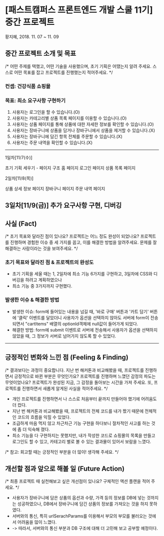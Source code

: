 # [패스트캠퍼스 프론트엔드 개발 스쿨 11기] 중간 프로젝트

황지혜, 2018. 11. 07 ~ 11. 09


## 중간 프로젝트 소개 및 목표
/* 어떤 주제를 택했고, 어떤 기술을 사용했으며, 초기 기획은 어땠는지 알려 주세요. 스스로 어떤 목표를 잡고 프로젝트를 진행했는지 적어주세요. */
### 컨셉: 건강식품 쇼핑몰
### 목표: 최소 요구사항 구현하기
1. 사용자는 로그인을 할 수 있습니다.(O)
2. 사용자는 카테고리별 상품 목록 페이지를 이용할 수 있습니다.(O)
3. 사용자는 상품 페이지를 통해 상품에 대한 자세한 정보를 확인할 수 있습니다.(O)
4. 사용자는 장바구니에 상품을 담거나 장바구니에서 상품을 제거할 수 있습니다.(X)
5. 사용자는 장바구니에 담긴 항목 전체를 주문할 수 있습니다.(X)
6. 사용자는 주문 내역을 확인할 수 있습니다.(X)
---
1일차[11/7(수)]

초기 기획 세우기 - 페이지 구조
홈 페이지
로그인 페이지
상품 목록 페이지

2일차[11/8(목)]

상품 상세 정보 페이지
장바구니 페이지
주문 내역 페이지

3일차[11/9(금)]
추가 요구사항 구현, 디버깅
---

## 사실 (Fact)
/* 초기 목표와 달라진 점이 있나요? 프로젝트는 어느 정도 완성이 되었나요? 프로젝트를 진행하며 경험한 이슈 중 세 가지를 꼽고, 이를 해결한 방법을 알려주세요. 문제를 잘 해결하는 사람이라는 것을 보여주세요. */

### 초기 목표와 달라진 점 & 프로젝트의 완성도
 - 초기 기획을 세울 때는 1, 2일차에 최소 기능 6가지를 구현하고, 3일차에 CSS와 디버깅을 하려고 계획하였으나
- 최소 기능 중 3가지까지 구현했다.

### 발생한 이슈 & 해결한 방법
- 발생한 이슈: form에 들어있는 내용을 넘길 때, '바로 구매' 버튼과 '카트 담기' 버튼에 '클릭' 이벤트를 달았더니 사용자가 옵션을 선택하지 않아도 서버에 form이 전송되면서 "cartItems" 배열의 optionId객체에 null값이 들어가게 되었다.
- 해결한 방법: form에 submit 이벤트로 서버에 전송해서 사용자가 옵션을 선택하지 않았을 때, 그 정보가 서버로 넘어가지 않도록 할 수 있었다.
---
## 긍정적인 변화와 느낀 점 (Feeling & Finding)
/* 결과보다는 과정이 중요합니다. 지난 번 해커톤과 비교해봤을 때, 프로젝트를 진행하면서 긍정적으로 바뀐 부분은 무엇인가요? 프로젝트를 진행하며 느꼈던 감정의 파도는 무엇이었나요? 프로젝트가 완성된 지금, 그 감정을 돌아보는 시간을 가져 주세요. 또, 프로젝트를 진행하면서 새롭게 알게된 사실을 적어주세요.  */
- 개인 프로젝트를 진행하면서 나 스스로 처음부터 끝까지 만들어야 했기에 어려움도 더 컸다.
- 지난 번 해커톤과 비교해봤을 때, 프로젝트의 전체 코드를 내가 짰기 때문에 전체적인 코드의 흐름을 익힐 수 있었다.
- 조급하게 마음 먹지 않고 차근차근 기능 구현을 하다보니 절차적인 사고를 하는 것에 좀 더 익숙해 졌다.
- 최소 기능을 다 구현하지는 못했지만, 내가 작성한 코드로 쇼핑몰의 목록을 만들고 로그인도 할 수 있고, 카테고리 별로 볼 수 있는 결과물이 있어서 보람을 느꼈다.



/* 참고: 회고할 때는 긍정적인 부분을 더 많이! 생각해 주세요. */


## 개선할 점과 앞으로 해볼 일 (Future Action)
/* 최종 프로젝트 때 실천해보고 싶은 개선점이 있나요? 구체적인 액션 플랜을 적어 주세요. */
- 사용자가 장바구니에 담은 상품의 옵션과 수량, 가격 등의 정보를 DB에 넣는 것까지는 성공하였으나, DB에서 장바구니에 담긴 상품의 정보를 가져오는 것을 하지 못하였다.
- 서버와의 통신, 특히 urlSerachParams를 이용해서 부모의 부모를 불러오는 것에서 어려움을 많이 느꼈다.
- -> 따라서, 서버와의 통신 부분과 DB 구조에 대해 더 고민해 보고 공부할 예정이다.

